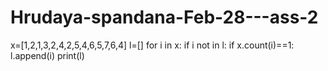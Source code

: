 # Hrudaya-spandana-Feb-28---ass-2
x=[1,2,1,3,2,4,2,5,4,6,5,7,6,4]
l=[]
for i in x:
    if i not in l:
        if x.count(i)==1:
            l.append(i)
print(l)
